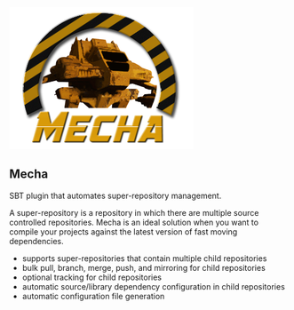 
![Mecha](/docs/mecha-logo-256-soft.png)


## Mecha

SBT plugin that automates super-repository management.

A super-repository is a repository in which there are multiple source controlled
repositories.
Mecha is an ideal solution when you want to compile your projects against the
latest version of fast moving dependencies.

- supports super-repositories that contain multiple child repositories
- bulk pull, branch, merge, push, and mirroring for child repositories
- optional tracking for child repositories
- automatic source/library dependency configuration in child repositories
- automatic configuration file generation
